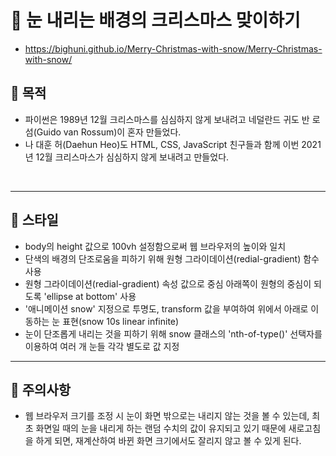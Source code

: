 # 🎄 눈 내리는 배경의 크리스마스 맞이하기
- https://bighuni.github.io/Merry-Christmas-with-snow/Merry-Christmas-with-snow/

## 🔸 목적
- 파이썬은 1989년 12월 크리스마스를 심심하지 않게 보내려고 네덜란드 귀도 반 로섬(Guido van Rossum)이 혼자 만들었다.
- 나 대훈 허(Daehun Heo)도 HTML, CSS, JavaScript 친구들과 함께 이번 2021년 12월 크리스마스가 심심하지 않게 보내려고 만들었다.

<br>

---

## 🔸 스타일
- body의 height 값으로 100vh 설정함으로써 웹 브라우저의 높이와 일치
- 단색의 배경의 단조로움을 피하기 위해 원형 그라이데이션(redial-gradient) 함수 사용
- 원형 그라이데이션(redial-gradient) 속성 값으로 중심 아래쪽이 원형의 중심이 되도록 'ellipse at bottom' 사용
- '애니메이션 snow' 지정으로 투명도, transform 값을 부여하여 위에서 아래로 이동하는 눈 표현(snow 10s linear infinite)
- 눈이 단조롭게 내리는 것을 피하기 위해 snow 클래스의 'nth-of-type()' 선택자를 이용하여 여러 개 눈들 각각 별도로 값 지정

---

## 🔸 주의사항
- 웹 브라우저 크기를 조정 시 눈이 화면 밖으로는 내리지 않는 것을 볼 수 있는데, 최초 화면일 때의 눈을 내리게 하는 랜덤 수치의 값이 유지되고 있기 때문에 새로고침을 하게 되면, 재계산하여 바뀐 화면 크기에서도 잘리지 않고 볼 수 있게 된다.
